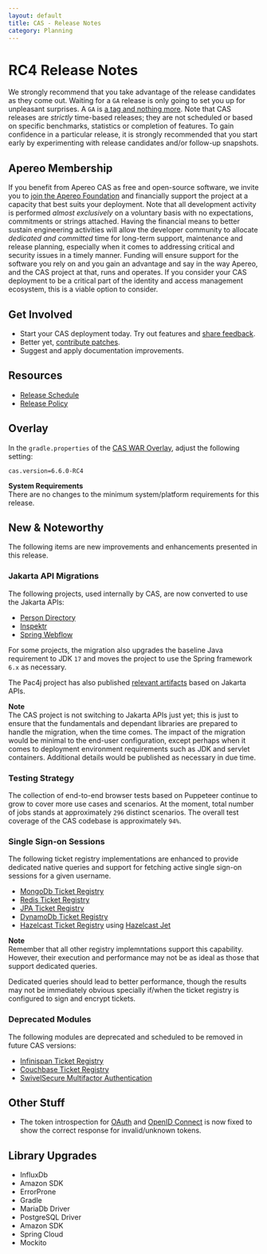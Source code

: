```yaml
---
layout: default
title: CAS - Release Notes
category: Planning
---
```


# RC4 Release Notes

We strongly recommend that you take advantage of the release candidates as they come out. Waiting for a `GA` release is only going to set
you up for unpleasant surprises. A `GA` is [a tag and nothing more](https://apereo.github.io/2017/03/08/the-myth-of-ga-rel/). Note 
that CAS releases are *strictly* time-based releases; they are not scheduled or based on specific benchmarks, statistics 
or completion of features. To gain confidence in a particular release, it is strongly recommended that you start 
early by experimenting with release candidates and/or follow-up snapshots.

## Apereo Membership

If you benefit from Apereo CAS as free and open-source software, we invite you
to [join the Apereo Foundation](https://www.apereo.org/content/apereo-membership)
and financially support the project at a capacity that best suits your deployment. Note that all development activity is performed
*almost exclusively* on a voluntary basis with no expectations, commitments or strings attached. Having the financial means to better
sustain engineering activities will allow the developer community to allocate *dedicated and committed* time for long-term support,
maintenance and release planning, especially when it comes to addressing critical and security issues in a timely manner. Funding will
ensure support for the software you rely on and you gain an advantage and say in the way Apereo, and the CAS project at that, runs and
operates. If you consider your CAS deployment to be a critical part of the identity and access management ecosystem, this is a viable option
to consider.

## Get Involved

- Start your CAS deployment today. Try out features and [share feedback](/cas/Mailing-Lists.html).
- Better yet, [contribute patches](/cas/developer/Contributor-Guidelines.html).
- Suggest and apply documentation improvements.

## Resources

- [Release Schedule](https://github.com/apereo/cas/milestones)
- [Release Policy](/cas/developer/Release-Policy.html)

## Overlay

In the `gradle.properties` of the [CAS WAR Overlay](../installation/WAR-Overlay-Installation.html), adjust the following setting:

```properties
cas.version=6.6.0-RC4
```

<div class="alert alert-info">
<strong>System Requirements</strong><br/>There are no changes to the 
minimum system/platform requirements for this release.
</div>

## New & Noteworthy

The following items are new improvements and enhancements presented in this release.
    
### Jakarta API Migrations

The following projects, used internally by CAS, are now converted to use the Jakarta APIs:

- [Person Directory](https://github.com/apereo/person-directory)
- [Inspektr](https://github.com/apereo/inspektr)
- [Spring Webflow](https://github.com/apereo/spring-webflow)
              
For some projects, the migration also upgrades the baseline Java requirement to JDK `17` and 
moves the project to use the Spring framework `6.x` as necessary. 

The Pac4j project has also published [relevant artifacts](https://www.pac4j.org/blog/jakartaee_is_coming.html) based on Jakarta APIs. 

<div class="alert alert-info">
<strong>Note</strong><br/>The CAS project is not switching to Jakarta APIs just yet; this is just to ensure
that the fundamentals and dependant libraries are prepared to handle the migration, when the time comes.
The impact of the migration would be minimal to the end-user configuration, except perhaps when it comes to 
deployment environment requirements such as JDK and servlet containers. Additional details would 
be published as necessary in due time.
</div>

### Testing Strategy

The collection of end-to-end browser tests based on Puppeteer continue to grow to cover 
more use cases and scenarios. At the moment, total number of jobs
stands at approximately `296` distinct scenarios. The overall test coverage of the CAS codebase is approximately `94%`.

### Single Sign-on Sessions

The following ticket registry implementations are enhanced to provide dedicated native queries
and support for fetching active single sign-on sessions for a given username.
                                                                                
- [MongoDb Ticket Registry](../ticketing/MongoDb-Ticket-Registry.html)
- [Redis Ticket Registry](../ticketing/Redis-Ticket-Registry.html)
- [JPA Ticket Registry](../ticketing/JPA-Ticket-Registry.html)
- [DynamoDb Ticket Registry](../ticketing/DynamoDb-Ticket-Registry.html)
- [Hazelcast Ticket Registry](../ticketing/Hazelcast-Ticket-Registry.html) using [Hazelcast Jet](https://jet-start.sh/)

<div class="alert alert-info">
<strong>Note</strong><br/>Remember that all other registry implemntations support this capability.
However, their execution and performance may not be as ideal as those that support dedicated queries.
</div>

Dedicated queries should lead to better performance, though the results may not be immediately obvious
specially if/when the ticket registry is configured to sign and encrypt tickets.

### Deprecated Modules

The following modules are deprecated and scheduled to be removed in future CAS versions:

- [Infinispan Ticket Registry](../ticketing/Infinispan-Ticket-Registry.html)
- [Couchbase Ticket Registry](../ticketing/Couchbase-Ticket-Registry.html)
- [SwivelSecure Multifactor Authentication](../mfa/SwivelSecure-Authentication.html)

## Other Stuff
            
- The token introspection for [OAuth](../protocol/OAuth-Protocol.html) and [OpenID Connect](../protocol/OIDC-Protocol.html) is now fixed to show the correct 
  response for invalid/unknown tokens.

## Library Upgrades

- InfluxDb
- Amazon SDK
- ErrorProne
- Gradle
- MariaDb Driver
- PostgreSQL Driver
- Amazon SDK
- Spring Cloud
- Mockito
